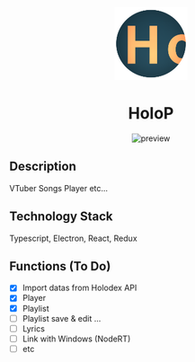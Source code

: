 <p align="center">
<img src="https://github.com/moka-ayumu/HoloP/blob/a008432aa848dffcf20bed8d2391a6b2c689fe36/static/holoP.png" width="130"/>
</p>
<h1 align="center">
  HoloP
</h1>
<p align="center">
  <img src="https://github.com/moka-ayumu/HoloP/blob/a008432aa848dffcf20bed8d2391a6b2c689fe36/readme_files/preview.gif" alt="preview" />
</p>

## Description
VTuber Songs Player etc...

## Technology Stack
Typescript, Electron, React, Redux

## Functions (To Do)
- [x] Import datas from Holodex API
- [x] Player
- [x] Playlist
- [ ] Playlist save & edit ...
- [ ] Lyrics
- [ ] Link with Windows (NodeRT)
- [ ] etc
